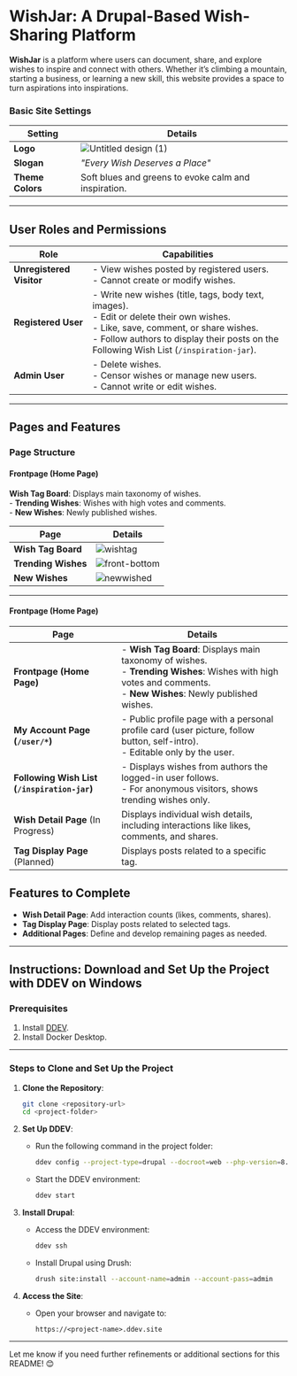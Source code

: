 # WishJar: A Drupal-Based Wish-Sharing Platform
**WishJar** is a platform where users can document, share, and explore wishes to inspire and connect with others. 
Whether it’s climbing a mountain, starting a business, or learning a new skill, this website provides a space to turn aspirations into inspirations.

### **Basic Site Settings**

| **Setting**      | **Details**                             |
|-------------------|-----------------------------------------|
| **Logo**          | ![Untitled design (1)](https://github.com/user-attachments/assets/c090425f-118c-4e1d-9a38-1eba194b68de) |
| **Slogan**        | *"Every Wish Deserves a Place"*         |
| **Theme Colors**  | Soft blues and greens to evoke calm and inspiration. |

---

## **User Roles and Permissions**

| **Role**             | **Capabilities**                                                                                  |
|-----------------------|--------------------------------------------------------------------------------------------------|
| **Unregistered Visitor** | - View wishes posted by registered users. <br> - Cannot create or modify wishes.               |
| **Registered User**   | - Write new wishes (title, tags, body text, images). <br> - Edit or delete their own wishes. <br> - Like, save, comment, or share wishes. <br> - Follow authors to display their posts on the Following Wish List (`/inspiration-jar`). |
| **Admin User**        | - Delete wishes. <br> - Censor wishes or manage new users. <br> - Cannot write or edit wishes.   |

---

## **Pages and Features**


 

### **Page Structure**
#### Frontpage (Home Page)
**Wish Tag Board**: Displays main taxonomy of wishes. <br> - **Trending Wishes**: Wishes with high votes and comments. <br> - **New Wishes**: Newly published wishes. 

| **Page**                      | **Details**                                                                                           |
|--------------------------------|-------------------------------------------------------------------------------------------------------|
| **Wish Tag Board**      |![wishtag](https://github.com/user-attachments/assets/b8c49a16-4401-436f-b752-07fdba9a9517) |
| **Trending Wishes** |![front-bottom](https://github.com/user-attachments/assets/931b29a0-aaad-4c6b-9f56-12708233018c) |
| **New Wishes** | ![newwished](https://github.com/user-attachments/assets/76495f7f-79aa-466a-8e3b-56f515498029)|
 
---
#### Frontpage (Home Page)
| **Page**                      | **Details**                                                                                           |
|--------------------------------|-------------------------------------------------------------------------------------------------------|
| **Frontpage (Home Page)**      | - **Wish Tag Board**: Displays main taxonomy of wishes. <br> - **Trending Wishes**: Wishes with high votes and comments. <br> - **New Wishes**: Newly published wishes. |
| **My Account Page (`/user/*`)** | - Public profile page with a personal profile card (user picture, follow button, self-intro). <br> - Editable only by the user. |
| **Following Wish List (`/inspiration-jar`)** | - Displays wishes from authors the logged-in user follows. <br> - For anonymous visitors, shows trending wishes only. |
| **Wish Detail Page** (In Progress) | Displays individual wish details, including interactions like likes, comments, and shares. |
| **Tag Display Page** (Planned) | Displays posts related to a specific tag. |



## **Features to Complete**
- **Wish Detail Page**: Add interaction counts (likes, comments, shares).
- **Tag Display Page**: Display posts related to selected tags.
- **Additional Pages**: Define and develop remaining pages as needed.

---

## **Instructions: Download and Set Up the Project with DDEV on Windows**

### **Prerequisites**
1. Install [DDEV](https://ddev.readthedocs.io/en/stable/).
2. Install Docker Desktop.

---

### **Steps to Clone and Set Up the Project**

1. **Clone the Repository**:
   ```bash
   git clone <repository-url>
   cd <project-folder>
   ```

2. **Set Up DDEV**:
   - Run the following command in the project folder:
     ```bash
     ddev config --project-type=drupal --docroot=web --php-version=8.1
     ```
   - Start the DDEV environment:
     ```bash
     ddev start
     ```

3. **Install Drupal**:
   - Access the DDEV environment:
     ```bash
     ddev ssh
     ```
   - Install Drupal using Drush:
     ```bash
     drush site:install --account-name=admin --account-pass=admin
     ```

4. **Access the Site**:
   - Open your browser and navigate to:
     ```
     https://<project-name>.ddev.site
     ```

---

Let me know if you need further refinements or additional sections for this README! 😊
